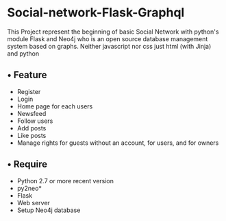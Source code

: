 # Social-network-Flask-Graphql

This Project represent the beginning of basic Social Network with python's module Flask and Neo4j who is an open source database management system based on graphs.
Neither javascript nor css just html (with Jinja) and python

## • Feature
- Register
- Login
- Home page for each users
- Newsfeed
- Follow users
- Add posts
- Like posts
- Manage rights for guests without an account, for users, and for owners


## • Require
- Python 2.7 or more recent version
- py2neo*
- Flask
- Web server
- Setup Neo4j database
